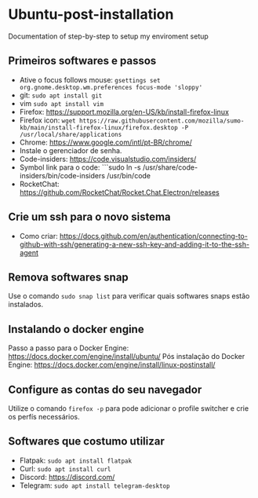 # Ubuntu-post-installation
Documentation of step-by-step to setup my enviroment setup 


## Primeiros softwares e passos
- Ative o focus follows mouse: ```gsettings set org.gnome.desktop.wm.preferences focus-mode 'sloppy'```
- git: ```sudo apt install git```
- vim ```sudo apt install vim``` 
- Firefox: https://support.mozilla.org/en-US/kb/install-firefox-linux
- Firefox icon: ```wget https://raw.githubusercontent.com/mozilla/sumo-kb/main/install-firefox-linux/firefox.desktop -P /usr/local/share/applications```
- Chrome: https://www.google.com/intl/pt-BR/chrome/
- Instale o gerenciador de senha. 
- Code-insiders: https://code.visualstudio.com/insiders/ 
- Symbol link para o code: ```sudo ln -s /usr/share/code-insiders/bin/code-insiders /usr/bin/code
- RocketChat: https://github.com/RocketChat/Rocket.Chat.Electron/releases

## Crie um ssh para o novo sistema
- Como criar: https://docs.github.com/en/authentication/connecting-to-github-with-ssh/generating-a-new-ssh-key-and-adding-it-to-the-ssh-agent

## Remova softwares snap
Use o comando ```sudo snap list``` para verificar quais softwares snaps estão instalados.

## Instalando o docker engine 
Passo a passo para o Docker Engine: https://docs.docker.com/engine/install/ubuntu/
Pós instalação do Docker Engine: https://docs.docker.com/engine/install/linux-postinstall/

## Configure as contas do seu navegador
Utilize o comando ```firefox -p``` para pode adicionar o profile switcher e crie os perfís necessários.

## Softwares que costumo utilizar
- Flatpak: ```sudo apt install flatpak```
- Curl: ```sudo apt install curl```
- Discord: https://discord.com/
- Telegram: ```sudo apt install telegram-desktop```
